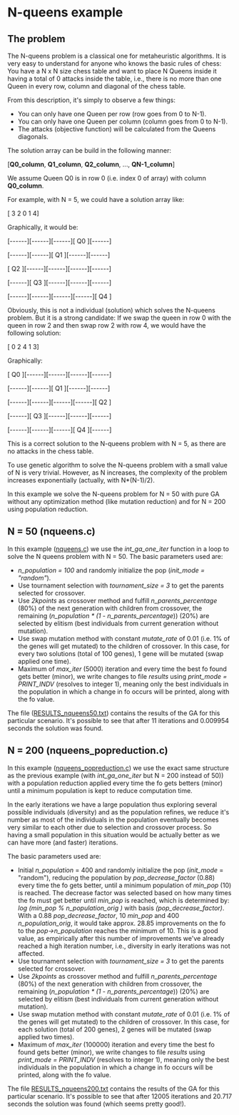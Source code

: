 # N-queens example

## The problem
The N-queens problem is a classical one for metaheuristic algorithms.
It is very easy to understand for anyone who knows the basic rules of chess:
You have a N x N size chess table and want to place N Queens inside it
having a total of 0 attacks inside the table, i.e., there is no more than one Queen in every row, column and diagonal of the chess table.

From this description, it's simply to observe a few things:
- You can only have one Queen per row (row goes from 0 to N-1).
- You can only have one Queen per column (column goes from 0 to N-1).
- The attacks (objective function) will be calculated from the Queens diagonals.

The solution array can be build in the following manner:

\[**Q0\_column**, **Q1\_column**, **Q2\_column**, ..., **QN-1\_column**\]

We assume Queen Q0 is in row 0 (i.e. index 0 of array) with column **Q0\_column**.

For example, with N = 5, we could have a solution array like:

\[ 3 2 0 1 4\]

Graphically, it would be:

\[------\]\[------\]\[------\]\[ Q0 \]\[------\]

\[------\]\[------\]\[ Q1 \]\[------\]\[------\]

\[ Q2 \]\[------\]\[------\]\[------\]\[------\]

\[------\][ Q3 \]\[------\]\[------\]\[------\]

\[------\]\[------\]\[------\]\[------\]\[ Q4 \]

Obviously, this is not a individual (solution) which solves the N-queens problem. But it is a strong candidate: If we swap the queen in row 0 with the queen in row 2 and then swap row 2 with row 4, we would have the following solution:

\[ 0 2 4 1 3\]

Graphically:

\[ Q0 \]\[------\]\[------\]\[------\]\[------\]

\[------\]\[------\]\[ Q1 \]\[------\]\[------\]

\[------\]\[------\]\[------\]\[------\]\[ Q2 \]

\[------\]\[ Q3 \]\[------\]\[------\]\[------\]

\[------\]\[------\]\[------\]\[ Q4 \]\[------\]

This is a correct solution to the N-queens problem with N = 5, as there are no attacks in the chess table.

To use genetic algorithm to solve the N-queens problem with a small value of N is very trivial. However, as N increases, the complexity of the problem increases exponentially (actually, with N*(N-1)/2).

In this example we solve the N-queens problem for N = 50 with pure GA without any optimization method (like mutation reduction) and for N = 200 using population reduction.

## N = 50 (nqueens.c)
In this example ([nqueens.c](nqueens.c)) we use the _int\_ga\_one\_iter_ function in a loop to solve the N queens problem with N = 50. The basic parameters used are:

- _n\_population = 100_ and randomly initialize the pop (_init\_mode = "random"_).
- Use tournament selection with _tournament\_size = 3_ to get the parents selected for crossover.
- Use _2kpoints_ as crossover method and fulfill _n\_parents\_percentage_ (80%) of the next generation with children from crossover, the remaining (_n\_population * (1 - n\_parents\_percentage_)) (20%) are selected by elitism (best individuals from current generation without mutation).
- Use swap mutation method with constant _mutate\_rate_ of 0.01 (i.e. 1% of the genes will get mutated) to the children of crossover. In this case, for every two solutions (total of 100 genes), 1 gene will be mutated (swap applied one time).
- Maximum of _max\_iter_ (5000) iteration and every time the best fo found gets better (minor), we write changes to file _results_ using _print\_mode = PRINT\_INDV_ (resolves to integer 1), meaning only the best individuals in the population in which a change in fo occurs will be printed, along with the fo value.

The file ([RESULTS\_nqueens50.txt](RESULTS/RESULTS_nqueens50.txt)) contains the results of the GA for this particular scenario. It's possible to see that after 11 iterations and 0.009954 seconds the solution was found.

## N = 200 (nqueens_popreduction.c)
In this example ([nqueens_popreduction.c](nqueens_popreduction.c)) we use the exact same structure as the previous example (with _int_ga_one_iter_ but N = 200 instead of 50)) with a population reduction applied every time the fo gets betters (minor) until a minimum population is kept to reduce computation time.

In the early iterations we have a large population thus exploring several possible individuals (diversity) and as the population refines, we reduce it's number as most of the individuals in the population eventually becomes very similar to each other due to selection and crossover process. So having a small population in this situation would be actually better as we can have more (and faster) iterations.

The basic parameters used are:
- Initial _n\_population_ = 400 and randomly initialize the pop (_init\_mode_ = "random"), reducing the population by _pop\_decrease\_factor_ (0.88) every time the fo gets better, until a minimum population of _min\_pop_ (10) is reached. The decrease factor was selected based on how many times the fo must get better until _min\_pop_ is reached, which is determined by: _log (min\_pop \% n\_population\_orig )_ with basis _(pop\_decrease\_factor)_. With a 0.88 _pop\_decrease\_factor_, 10  _min\_pop_ and 400 _n\_population\_orig_, it would take approx. 28.85 improvements on the fo to the _pop->n\_population_ reaches the minimum of 10. This is a good value, as empirically after this number of improvements we've already reached a high iteration number, i.e., diversity in early iterations was not affected.
- Use tournament selection with _tournament_size = 3_ to get the parents selected for crossover.
- Use _2kpoints_ as crossover method and fulfill _n\_parents\_percentage_ (80%) of the next generation with children from crossover, the remaining (_n\_population * (1 - n\_parents\_percentage_)) (20%) are selected by elitism (best individuals from current generation without mutation).
- Use swap mutation method with constant _mutate\_rate_ of 0.01 (i.e. 1% of the genes will get mutated) to the children of crossover. In this case, for each solution (total of 200 genes), 2 genes will be mutated (swap applied two times).
- Maximum of _max\_iter_ (100000) iteration and every time the best fo found gets better (minor), we write changes to file _results_ using _print\_mode = PRINT\_INDV_ (resolves to integer 1), meaning only the best individuals in the population in which a change in fo occurs will be printed, along with the fo value.

The file [RESULTS\_nqueens200.txt](RESULTS/RESULTS_nqueens50.txt) contains the results of the GA for this particular scenario. It's possible to see that after 12005 iterations and 20.717 seconds the solution was found (which seems pretty good!).
